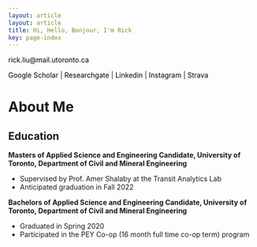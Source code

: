 ```yaml
---
layout: article
layout: article
title: Hi, Hello, Bonjour, I'm Rick
key: page-index
---
```


<p><a href="mailto:rick.liu@mail.utoronto.ca" style="text-decoration: none; color:black"><i class="fas fa-envelope" style="color: #0b8793"></i> rick.liu@mail.utoronto.ca</a>

<p><a href="https://scholar.google.ca/citations?hl=en&user=staAxwMAAAAJ&view_op=list_works&sortby=pubdate" style="text-decoration: none; color:black"><i class="fab fa-google" style="color: #0b8793"></i> Google Scholar</a> | <a href="https://www.researchgate.net/profile/Rick-Liu-7" style="text-decoration: none; color:black"><i class="fab fa-researchgate" style="color: #0b8793"></i> Researchgate</a> | <a href="https://www.linkedin.com/in/rick-liu-b40118122/" style="text-decoration: none; color:black"><i class="fab fa-linkedin" style="color: #0b8793"></i> Linkedin</a> | <a
href="https://www.instagram.com/aerobrick/" style="text-decoration: none; color:black"><i class="fab fa-instagram" style="color: #0b8793"></i> Instagram</a>  | <a
href="https://www.strava.com/athletes/51514447" style="text-decoration: none; color:black"><i class="fab fa-strava" style="color: #0b8793"></i> Strava</a> </p>



# About Me

## Education

__Masters of Applied Science and Engineering Candidate, University of Toronto, Department of Civil and Mineral Engineering__

* Supervised by Prof. Amer Shalaby at the Transit Analytics Lab
* Anticipated graduation in Fall 2022

__Bachelors of Applied Science and Engineering Candidate, University of Toronto, Department of Civil and Mineral Engineering__

* Graduated in Spring 2020
* Participated in the PEY Co-op (16 month full time co-op term) program
